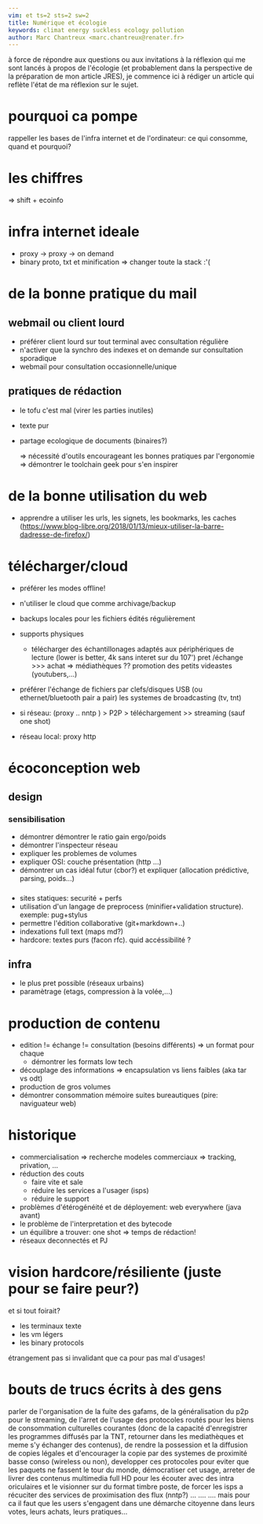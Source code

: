 ```yaml
---
vim: et ts=2 sts=2 sw=2
title: Numérique et écologie
keywords: climat energy suckless ecology pollution
author: Marc Chantreux <marc.chantreux@renater.fr>
---
```


à force de répondre aux questions ou aux invitations à la réflexion qui me
sont lancés à propos de l'écologie (et probablement dans la perspective de la
préparation de mon article JRES), je commence ici à rédiger un article qui
reflète l'état de ma réflexion sur le sujet.

# pourquoi ca pompe

rappeller les bases de l'infra internet et de l'ordinateur: ce qui consomme,
quand et pourquoi?

# les chiffres

=> shift + ecoinfo

# infra internet ideale

  * proxy -> proxy -> on demand
  * binary proto, txt  et minification
  => changer toute la stack :'(

# de la bonne pratique du mail

## webmail ou client lourd

* préférer client lourd sur tout terminal avec consultation régulière
* n'activer que la synchro des indexes et on demande sur consultation sporadique
* webmail pour consultation occasionnelle/unique

## pratiques de rédaction

* le tofu c'est mal (virer les parties inutiles)
* texte pur
* partage ecologique de documents (binaires?)

  => nécessité d'outils encourageant les bonnes pratiques par l'ergonomie
  => démontrer le toolchain geek pour s'en inspirer

# de la bonne utilisation du web

* apprendre a utiliser les urls, les signets, les bookmarks, les caches
  (https://www.blog-libre.org/2018/01/13/mieux-utiliser-la-barre-dadresse-de-firefox/)

# télécharger/cloud

* préférer les modes offline!
* n'utiliser le cloud que comme archivage/backup
* backups locales pour les fichiers édités régulièrement

* supports physiques
    * télécharger des échantillonages adaptés aux périphériques de lecture
      (lower is better, 4k sans interet sur du 107')
    pret /échange >>> achat
    => médiathèques
    ?? promotion des petits videastes (youtubers,...)
* préférer l'échange de fichiers par clefs/disques USB
  (ou ethernet/bluetooth pair a pair)
  les systemes de broadcasting (tv, tnt)
* si réseau: (proxy .. nntp ) > P2P > téléchargement >> streaming (sauf one shot)
* réseau local: proxy http

# écoconception web

## design

### sensibilisation

  * démontrer démontrer le ratio gain ergo/poids
  * démontrer l'inspecteur réseau
  * expliquer les problemes de volumes
  * expliquer OSI: couche présentation (http ...)
  * démontrer un cas idéal futur (cbor?)
    et expliquer (allocation prédictive, parsing, poids...)

###

  * sites statiques: securité + perfs
  * utilisation d'un langage de preprocess
    (minifier+validation structure). exemple: pug+stylus
  * permettre l'édition collaborative (git+markdown+..)
  * indexations full text (maps md?)
  * hardcore: textes purs (facon rfc). quid accéssibilité ?

## infra

  * le plus pret possible (réseaux urbains)
  * paramètrage (etags, compression à la volée,...)

# production de contenu

  * edition != échange != consultation (besoins différents)
    => un format pour chaque
    * démontrer les formats low tech
  * découplage des informations => encapsulation vs liens faibles
    (aka tar vs odt)
  * production de gros volumes
  * démontrer consommation mémoire suites bureautiques (pire: naviguateur web)

# historique

* commercialisation => recherche modeles commerciaux => tracking, privation, ...
* réduction des couts
  * faire vite et sale
  * réduire les services a l'usager (isps)
  * réduire le support
* problèmes d'étérogénéité et de déployement: web everywhere (java avant)
* le problème de l'interpretation et des bytecode
* un équilibre a trouver: one shot => temps de rédaction!
* réseaux deconnectés et PJ

# vision hardcore/résiliente (juste pour se faire peur?)

et si tout foirait?

* les terminaux texte
* les vm légers
* les binary protocols

étrangement pas si invalidant que ca pour pas mal d'usages!

# bouts de trucs écrits à des gens

parler de l'organisation de la fuite des gafams, de la
généralisation du p2p pour le streaming, de l'arret de l'usage des
protocoles routés pour les biens de consommation culturelles courantes
(donc de la capacité d'enregistrer les programmes diffusés par la TNT,
retourner dans les mediathèques et meme s'y échanger des contenus),
de rendre la possession et la diffusion de copies légales et
d'encourager la copie par des systemes de proximité basse conso
(wireless ou non), developper ces protocoles pour eviter que les paquets
ne fassent le tour du monde, démocratiser cet usage, arreter de livrer
des contenus multimedia full HD pour les écouter avec des intra
oriculaires et le visionner sur du format timbre poste, de forcer les
isps a récuciter des services de proximisation des flux (nntp?)
...
....
....
mais pour ca il faut que les users s'engagent dans une démarche
citoyenne dans leurs votes, leurs achats, leurs pratiques...

